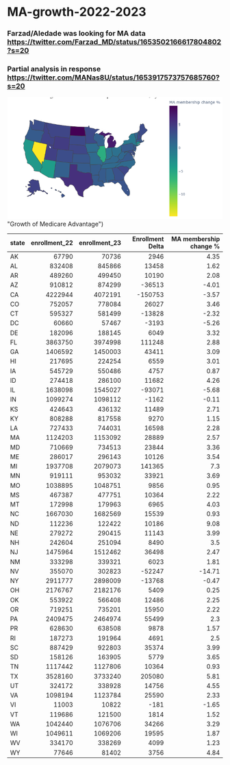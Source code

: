 # MA-growth-2022-2023

### Farzad/Aledade was looking for MA data https://twitter.com/Farzad_MD/status/1653502166617804802?s=20
### Partial analysis in response https://twitter.com/MANas8U/status/1653917573757685760?s=20
![Alt text](https://github.com/mangospace/MA-growth-2022-2023/blob/32585d6c95ad9807113f81db23d307624b464b26/newplot.png 
) "Growth of Medicare Advantage")



| state   |   enrollment_22 |   enrollment_23 |   Enrollment Delta |   MA membership change % |
|:--------|----------------:|----------------:|-------------------:|-------------------------:|
| AK      |           67790 |           70736 |               2946 |                     4.35 |
| AL      |          832408 |          845866 |              13458 |                     1.62 |
| AR      |          489260 |          499450 |              10190 |                     2.08 |
| AZ      |          910812 |          874299 |             -36513 |                    -4.01 |
| CA      |         4222944 |         4072191 |            -150753 |                    -3.57 |
| CO      |          752057 |          778084 |              26027 |                     3.46 |
| CT      |          595327 |          581499 |             -13828 |                    -2.32 |
| DC      |           60660 |           57467 |              -3193 |                    -5.26 |
| DE      |          182096 |          188145 |               6049 |                     3.32 |
| FL      |         3863750 |         3974998 |             111248 |                     2.88 |
| GA      |         1406592 |         1450003 |              43411 |                     3.09 |
| HI      |          217695 |          224254 |               6559 |                     3.01 |
| IA      |          545729 |          550486 |               4757 |                     0.87 |
| ID      |          274418 |          286100 |              11682 |                     4.26 |
| IL      |         1638098 |         1545027 |             -93071 |                    -5.68 |
| IN      |         1099274 |         1098112 |              -1162 |                    -0.11 |
| KS      |          424643 |          436132 |              11489 |                     2.71 |
| KY      |          808288 |          817558 |               9270 |                     1.15 |
| LA      |          727433 |          744031 |              16598 |                     2.28 |
| MA      |         1124203 |         1153092 |              28889 |                     2.57 |
| MD      |          710669 |          734513 |              23844 |                     3.36 |
| ME      |          286017 |          296143 |              10126 |                     3.54 |
| MI      |         1937708 |         2079073 |             141365 |                     7.3  |
| MN      |          919111 |          953032 |              33921 |                     3.69 |
| MO      |         1038895 |         1048751 |               9856 |                     0.95 |
| MS      |          467387 |          477751 |              10364 |                     2.22 |
| MT      |          172998 |          179963 |               6965 |                     4.03 |
| NC      |         1667030 |         1682569 |              15539 |                     0.93 |
| ND      |          112236 |          122422 |              10186 |                     9.08 |
| NE      |          279272 |          290415 |              11143 |                     3.99 |
| NH      |          242604 |          251094 |               8490 |                     3.5  |
| NJ      |         1475964 |         1512462 |              36498 |                     2.47 |
| NM      |          333298 |          339321 |               6023 |                     1.81 |
| NV      |          355070 |          302823 |             -52247 |                   -14.71 |
| NY      |         2911777 |         2898009 |             -13768 |                    -0.47 |
| OH      |         2176767 |         2182176 |               5409 |                     0.25 |
| OK      |          553922 |          566408 |              12486 |                     2.25 |
| OR      |          719251 |          735201 |              15950 |                     2.22 |
| PA      |         2409475 |         2464974 |              55499 |                     2.3  |
| PR      |          628630 |          638508 |               9878 |                     1.57 |
| RI      |          187273 |          191964 |               4691 |                     2.5  |
| SC      |          887429 |          922803 |              35374 |                     3.99 |
| SD      |          158126 |          163905 |               5779 |                     3.65 |
| TN      |         1117442 |         1127806 |              10364 |                     0.93 |
| TX      |         3528160 |         3733240 |             205080 |                     5.81 |
| UT      |          324172 |          338928 |              14756 |                     4.55 |
| VA      |         1098194 |         1123784 |              25590 |                     2.33 |
| VI      |           11003 |           10822 |               -181 |                    -1.65 |
| VT      |          119686 |          121500 |               1814 |                     1.52 |
| WA      |         1042440 |         1076706 |              34266 |                     3.29 |
| WI      |         1049611 |         1069206 |              19595 |                     1.87 |
| WV      |          334170 |          338269 |               4099 |                     1.23 |
| WY      |           77646 |           81402 |               3756 |                     4.84 |

